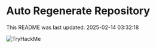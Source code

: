# Auto Regenerate Repository

This README was last updated: 2025-02-14 03:32:18

 ![TryHackMe](https://tryhackme.com/badge/533634)